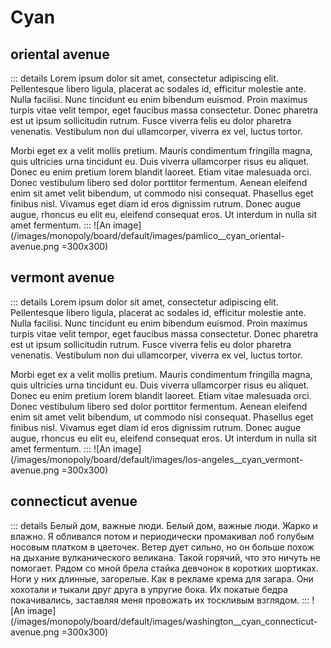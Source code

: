 # Cyan

## oriental avenue
::: details
Lorem ipsum dolor sit amet, consectetur adipiscing elit. Pellentesque libero ligula, placerat ac sodales id, efficitur molestie ante. Nulla facilisi. Nunc tincidunt eu enim bibendum euismod. Proin maximus turpis vitae velit tempor, eget faucibus massa consectetur. Donec pharetra est ut ipsum sollicitudin rutrum. Fusce viverra felis eu dolor pharetra venenatis. Vestibulum non dui ullamcorper, viverra ex vel, luctus tortor.

Morbi eget ex a velit mollis pretium. Mauris condimentum fringilla magna, quis ultricies urna tincidunt eu. Duis viverra ullamcorper risus eu aliquet. Donec eu enim pretium lorem blandit laoreet. Etiam vitae malesuada orci. Donec vestibulum libero sed dolor porttitor fermentum. Aenean eleifend enim sit amet velit bibendum, ut commodo nisi consequat. Phasellus eget finibus nisl. Vivamus eget diam id eros dignissim rutrum. Donec augue augue, rhoncus eu elit eu, eleifend consequat eros. Ut interdum in nulla sit amet fermentum.
:::
![An image](/images/monopoly/board/default/images/pamlico__cyan_oriental-avenue.png =300x300)
## vermont avenue
::: details
Lorem ipsum dolor sit amet, consectetur adipiscing elit. Pellentesque libero ligula, placerat ac sodales id, efficitur molestie ante. Nulla facilisi. Nunc tincidunt eu enim bibendum euismod. Proin maximus turpis vitae velit tempor, eget faucibus massa consectetur. Donec pharetra est ut ipsum sollicitudin rutrum. Fusce viverra felis eu dolor pharetra venenatis. Vestibulum non dui ullamcorper, viverra ex vel, luctus tortor.

Morbi eget ex a velit mollis pretium. Mauris condimentum fringilla magna, quis ultricies urna tincidunt eu. Duis viverra ullamcorper risus eu aliquet. Donec eu enim pretium lorem blandit laoreet. Etiam vitae malesuada orci. Donec vestibulum libero sed dolor porttitor fermentum. Aenean eleifend enim sit amet velit bibendum, ut commodo nisi consequat. Phasellus eget finibus nisl. Vivamus eget diam id eros dignissim rutrum. Donec augue augue, rhoncus eu elit eu, eleifend consequat eros. Ut interdum in nulla sit amet fermentum.
:::
![An image](/images/monopoly/board/default/images/los-angeles__cyan_vermont-avenue.png =300x300)
## connecticut avenue
::: details Белый дом, важные люди.
Белый дом, важные люди. Жарко и влажно. Я обливался потом и периодически промакивал лоб голубым носовым платком в цветочек. Ветер дует сильно, но он больше похож на дыхание вулканического великана. Такой горячий, что это ничуть не помогает. Рядом со мной брела стайка девчонок в коротких шортиках. Ноги у них длинные, загорелые. Как в рекламе крема для загара. Они хохотали и тыкали друг друга в упругие бока. Их покатые бедра покачивались, заставляя меня провожать их тоскливым взглядом.
:::
![An image](/images/monopoly/board/default/images/washington__cyan_connecticut-avenue.png =300x300)
